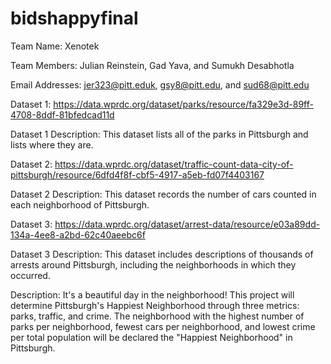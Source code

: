 # bidshappyfinal

Team Name: Xenotek

Team Members: Julian Reinstein, Gad Yava, and Sumukh Desabhotla

Email Addresses: jer323@pitt.eduk, gsy8@pitt.edu, and sud68@pitt.edu

Dataset 1: https://data.wprdc.org/dataset/parks/resource/fa329e3d-89ff-4708-8ddf-81bfedcad11d

Dataset 1 Description: This dataset lists all of the parks in Pittsburgh and lists where they are.

Dataset 2: https://data.wprdc.org/dataset/traffic-count-data-city-of-pittsburgh/resource/6dfd4f8f-cbf5-4917-a5eb-fd07f4403167

Dataset 2 Description: This dataset records the number of cars counted in each neighborhood of Pittsburgh.

Dataset 3: https://data.wprdc.org/dataset/arrest-data/resource/e03a89dd-134a-4ee8-a2bd-62c40aeebc6f

Dataset 3 Description: This dataset includes descriptions of thousands of arrests around Pittsburgh, including the neighborhoods in which they occurred.

Description: It's a beautiful day in the neighborhood! This project will determine Pittsburgh's Happiest Neighborhood through three metrics: parks, traffic, and crime. The neighborhood with the highest number of parks per neighborhood, fewest cars per neighborhood, and lowest crime per total population will be declared the "Happiest Neighborhood" in Pittsburgh.